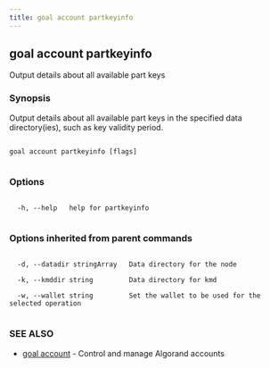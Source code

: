 ```yaml
---
title: goal account partkeyinfo
---
```


## goal account partkeyinfo



Output details about all available part keys



### Synopsis



Output details about all available part keys in the specified data directory(ies), such as key validity period.




```

goal account partkeyinfo [flags]


```



### Options




```

  -h, --help   help for partkeyinfo


```



### Options inherited from parent commands




```

  -d, --datadir stringArray   Data directory for the node

  -k, --kmddir string         Data directory for kmd

  -w, --wallet string         Set the wallet to be used for the selected operation


```



### SEE ALSO



* [goal account](../../account/account/)	 - Control and manage Algorand accounts



